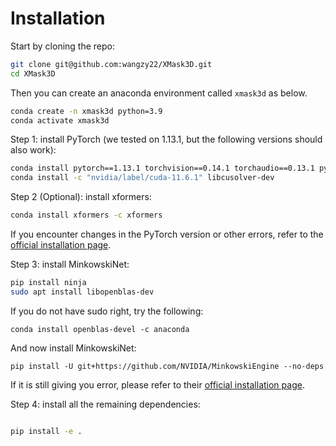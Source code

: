 # Installation
Start by cloning the repo:
```bash
git clone git@github.com:wangzy22/XMask3D.git
cd XMask3D
```

Then you can create an anaconda environment called `xmask3d` as below. 

```bash
conda create -n xmask3d python=3.9
conda activate xmask3d
```

Step 1: install PyTorch (we tested on 1.13.1, but the following versions should also work):

```bash
conda install pytorch==1.13.1 torchvision==0.14.1 torchaudio==0.13.1 pytorch-cuda=11.6 -c pytorch -c nvidia
conda install -c "nvidia/label/cuda-11.6.1" libcusolver-dev
```

Step 2 (Optional): install xformers:
```bash
conda install xformers -c xformers
```

If you encounter changes in the PyTorch version or other errors, refer to the [official installation page](https://github.com/facebookresearch/xformers).

Step 3: install MinkowskiNet:

```bash
pip install ninja
sudo apt install libopenblas-dev
```
If you do not have sudo right, try the following:
```
conda install openblas-devel -c anaconda
```
And now install MinkowskiNet:
```
pip install -U git+https://github.com/NVIDIA/MinkowskiEngine --no-deps
```
If it is still giving you error, please refer to their [official installation page](https://github.com/NVIDIA/MinkowskiEngine#installation).


Step 4: install all the remaining dependencies:
```bash

pip install -e .
```
